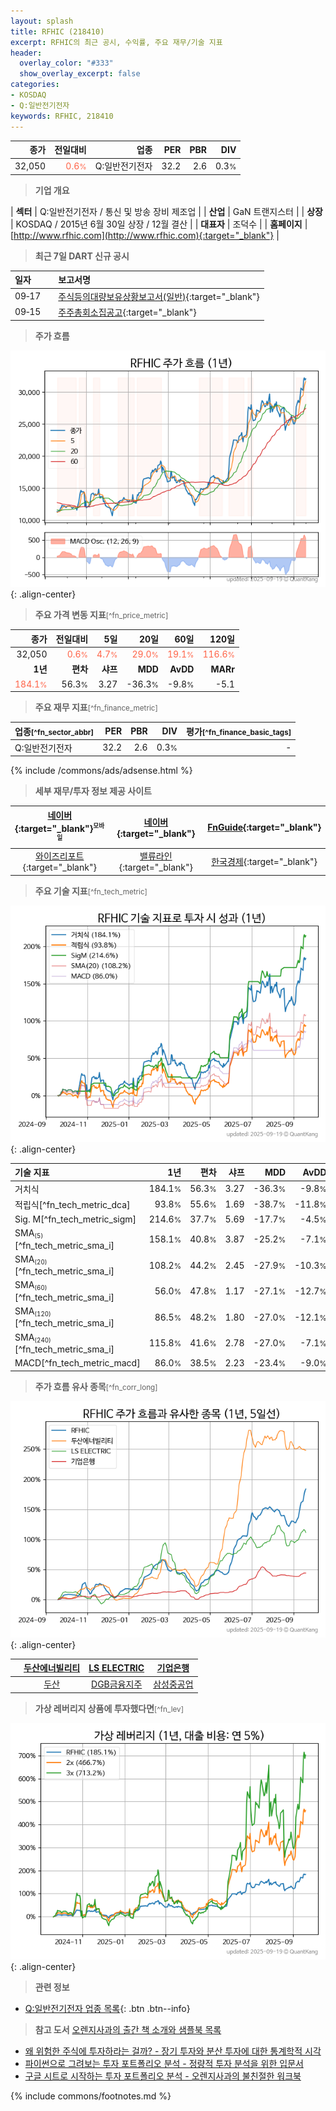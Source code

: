 ```yaml
---
layout: splash
title: RFHIC (218410)
excerpt: RFHIC의 최근 공시, 수익률, 주요 재무/기술 지표
header:
  overlay_color: "#333"
  show_overlay_excerpt: false
categories:
- KOSDAQ
- Q:일반전기전자
keywords: RFHIC, 218410
---
```


| **종가** | **전일대비** | **업종** | **PER** | **PBR** | **DIV** |
| -------: | -----------: | -------: | ------: | ------: | ------: |
| 32,050 | <span style="color: tomato">0.6<small>%</small></span> | Q:일반전기전자 | 32.2 | 2.6 | 0.3<small>%</small> |

<!-- more -->


> **기업 개요**<a id="company"></a>

| <span style="white-space:nowrap;">**섹터**</span> | Q:일반전기전자 / 통신 및 방송 장비 제조업 |
| <span style="white-space:nowrap;">**산업**</span> | GaN 트랜지스터 |
| <span style="white-space:nowrap;">**상장**</span> | KOSDAQ / 2015년 6월 30일 상장 / 12월 결산 |
| <span style="white-space:nowrap;">**대표자**</span> | 조덕수 |
| <span style="white-space:nowrap;">**홈페이지**</span> | [http://www.rfhic.com](http://www.rfhic.com){:target="_blank"} |


> **최근 7일 DART 신규 공시**<a id="dart"></a>

| **일자** |      | **보고서명** |
| :------- | :--- | :----------- |
| 09&#x2011;17 | | [주식등의대량보유상황보고서(일반)](https://dart.fss.or.kr/dsaf001/main.do?rcpNo=20250917000182){:target="_blank"} |
| 09&#x2011;15 | | [주주총회소집공고](https://dart.fss.or.kr/dsaf001/main.do?rcpNo=20250915000117){:target="_blank"} |


> **주가 흐름**<a id="price"></a>

![218410](/stock/images/218410.png){: .align-center}


> **주요 가격 변동 지표**<small>[^fn_price_metric]</small>

| **종가** | **전일대비** | **5일** | **20일** | **60일** | **120일** |
| -------: | -----------: | ------: | -------: | -------: | --------: |
| 32,050 | <span style="color: tomato">0.6<small>%</small></span> | <span style="color: tomato">4.7<small>%</small></span> | <span style="color: tomato">29.0<small>%</small></span> | <span style="color: tomato">19.1<small>%</small></span> | <span style="color: tomato">116.6<small>%</small></span> |
| **1년** | **편차** | **샤프** | **MDD** | **AvDD** | **MARr** |
| <span style="color: tomato">184.1<small>%</small></span> | 56.3<small>%</small> | 3.27 | -36.3<small>%</small> | -9.8<small>%</small> | -5.1 |


> **주요 재무 지표**<small>[^fn_finance_metric]</small>

| **업종**<small>[^fn_sector_abbr]</small> | **PER** | **PBR** | **DIV** | **평가**<small>[^fn_finance_basic_tags]</small> |
| :--------------------------------------- | ------: | ------: | ------: | ----------------------------------------------: |
| Q:일반전기전자 | 32.2 | 2.6 | 0.3<small>%</small> | - |



{% include /commons/ads/adsense.html %}

> **세부 재무/투자 정보 제공 사이트**

| [네이버](https://m.stock.naver.com/domestic/stock/218410/finance/summary){:target="_blank"}<sup><small>모바일</small></sup> | [네이버](https://finance.naver.com/item/coinfo.naver?code=218410){:target="_blank"} | [FnGuide](https://comp.fnguide.com/SVO2/ASP/SVD_Invest.asp?gicode=A218410&MenuYn=Y){:target="_blank"} |
| :---: | :---: | :---: |
| [와이즈리포트](https://comp.wisereport.co.kr/company/c1040001.aspx?cmp_cd=218410){:target="_blank"} | [밸류라인](https://www.valueline.co.kr/finance/summary/218410){:target="_blank"} | [한국경제](https://markets.hankyung.com/stock/218410/financial-summary){:target="_blank"} |


> **주요 기술 지표**<small>[^fn_tech_metric]</small>


![218410](/stock/images/218410_tech.png){: .align-center}

| **기술 지표** | **1년** | **편차** | **샤프** | **MDD** | **AvDD** |
| :------------ | ------: | -----------: | -------: | ------: | -------: |
| 거치식 | 184.1<small>%</small> | 56.3<small>%</small> | 3.27 | -36.3<small>%</small> | -9.8<small>%</small> |
| 적립식[^fn_tech_metric_dca] | 93.8<small>%</small> | 55.6<small>%</small> | 1.69 | -38.7<small>%</small> | -11.8<small>%</small> |
| Sig. M[^fn_tech_metric_sigm] | 214.6<small>%</small> | 37.7<small>%</small> | 5.69 | -17.7<small>%</small> | -4.5<small>%</small> |
| SMA<small><sub>(5)</sub></small>[^fn_tech_metric_sma_i] | 158.1<small>%</small> | 40.8<small>%</small> | 3.87 | -25.2<small>%</small> | -7.1<small>%</small> |
| SMA<small><sub>(20)</sub></small>[^fn_tech_metric_sma_i] | 108.2<small>%</small> | 44.2<small>%</small> | 2.45 | -27.9<small>%</small> | -10.3<small>%</small> |
| SMA<small><sub>(60)</sub></small>[^fn_tech_metric_sma_i] | 56.0<small>%</small> | 47.8<small>%</small> | 1.17 | -27.1<small>%</small> | -12.7<small>%</small> |
| SMA<small><sub>(120)</sub></small>[^fn_tech_metric_sma_i] | 86.5<small>%</small> | 48.2<small>%</small> | 1.80 | -27.0<small>%</small> | -12.1<small>%</small> |
| SMA<small><sub>(240)</sub></small>[^fn_tech_metric_sma_i] | 115.8<small>%</small> | 41.6<small>%</small> | 2.78 | -27.0<small>%</small> | -7.1<small>%</small> |
| MACD[^fn_tech_metric_macd] | 86.0<small>%</small> | 38.5<small>%</small> | 2.23 | -23.4<small>%</small> | -9.0<small>%</small> |


> **주가 흐름 유사 종목**<a id="corr"></a><small>[^fn_corr_long]</small>

![218410](/stock/images/218410_corr.png){: .align-center}

|       | [두산에너빌리티](/034020/) | [LS ELECTRIC](/010120/) | [기업은행](/024110/) |
| :---: | :------------------------------------: | :------------------------------------: | :------------------------------------: |
|       | [두산](/000150/) | [DGB금융지주](/139130/) | [삼성중공업](/010140/) |


> **가상 레버리지 상품에 투자했다면**<a id="2x"></a><small>[^fn_lev]</small>

![218410](/stock/images/218410_2x.png){: .align-center}


> **관련 정보**

- [Q:일반전기전자 업종 목록](/stats/sector/kosdaq_업종_일반전기전자_종목/){: .btn .btn--info}

> **참고 도서** [오렌지사과의 출간 책 소개와 샘플북 목록](https://kongdori.tistory.com/691)

- [왜 위험한 주식에 투자하라는 걸까? - 장기 투자와 분산 투자에 대한 통계학적 시각](https://kongdori.tistory.com/421)
- [파이썬으로 그려보는 투자 포트폴리오 분석  - 정량적 투자 분석을 위한 입문서](https://kongdori.tistory.com/643)
- [구글 시트로 시작하는 투자 포트폴리오 분석 - 오렌지사과의 불친절한 워크북](https://kongdori.tistory.com/449)


{% include commons/footnotes.md %}